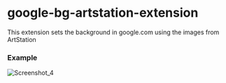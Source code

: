 # google-bg-artstation-extension

This extension sets the background in google.com using the images from ArtStation

### Example
![Screenshot_4](https://user-images.githubusercontent.com/22146812/208780500-e34a9895-f279-49a2-bcdb-f6261ebf8bff.png)
